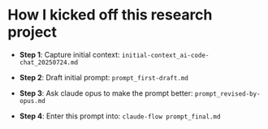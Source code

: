 # How I kicked off this research project

- **Step 1**: Capture initial context: `initial-context_ai-code-chat_20250724.md`

- **Step 2**: Draft initial prompt: `prompt_first-draft.md`

- **Step 3**: Ask claude opus to make the prompt better: `prompt_revised-by-opus.md`

- **Step 4**: Enter this prompt into: `claude-flow prompt_final.md`
